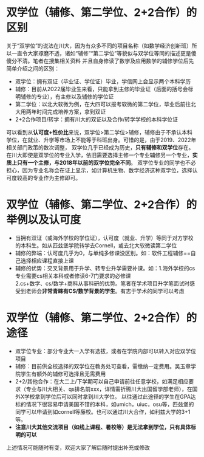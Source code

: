 # 双学位（辅修、第二学位、2+2合作）的区别
关于“双学位”的说法在川大，因为有众多不同的项目名称（如数学经济创新班）所以一直令大家琢磨不透，诸如“辅修”“第二学位”等貌似与双学位等同的描述更是傻傻分不清。笔者在搜集相关资料
并且自身修读了数学及应用数学的辅修学位后先简单介绍之间的区别：
- 双学位：拥有双证（毕业证、学位证）毕业，学信网上会显示两个本科学历
- 辅修：目前从2022届毕业生来看，只能拿到主修的毕业证（后面的括号会标明辅修的专业），有主修以及辅修的学位证
- 第二学位：以北大软微为例，在大四可以报考软微的第二学位，毕业后前往北大用两年时间完成培养方案，拿到双证
- 2+2合作项目/转学：拥有川大的双证以及合作/转学学校的本科学位证

可以看到从**认可度+性价比**来说，双学位>第二学位>辅修，辅修由于不承认本科学位，在就业、升学等市场上不能等于科班出身。可惜的是，由于2019、2022年相关部门政策的数次调整，
双学位几乎已经成为历史，**只有辅修和双学位**存在。在川大即使是双学位的专业入学，依旧需要选择主修一个专业辅修另一个专业，**实质上只有一个主修，与2018年以前的双学位完全不同**。
双学位专业的同学也不必担心，因为专业名称会在证上显示，如计算机生物、数学经济这种双学位，选择认可度较高的专业作为主修即可。

# 双学位（辅修、第二学位、2+2合作）的举例以及认可度
- 当拥有双证（或海外学校的学位证），认可度（就业、升学）等同于对方学校的本科生。如从匹兹堡学院转学去Cornell，或去北大软微读第二学位
- 辅修的弊端：认可度几乎为0，与单纯多修课没区别。如：软件工程辅修==自己选择相应课程直接上课
- 辅修的优势：交叉背景用于升学、转专业升学需要补课。如：1.海外学校的cs专业需要cs相关本科或者修读6-7门要求的必修课  
2.cs+数学、cs/数学+商科从事科研的优势。笔者在学术项目升学笔面试时感受到老师会**非常青睐有CS/数学背景的学生**。有志于学术的同学可以考虑

# 双学位（辅修、第二学位、2+2合作）的途径
- 双学位专业：部分专业大一入学有选拔，或者在学院内部可以转入对应双学位项目
- 辅修：目前供全校选择的双学位在教务处可查看，需缴纳一定费用。吴玉章学院学生有额外的辅修可选择且无需费用
- 2+2/其他合作：在大二上/下学期可以自己申请前往任意学校，如满足相应要求（专业与川大相关、qs排名前xxx，详情需折腾川大出国留学部老师），在国外X学校拿到学位后可以同时拿到川大学位。
以往通过此途径的学生在GPA达标的情况下很容易申请美国不错的本科，如umich，uiuc，osu等，匹兹堡的同学可以申请到如cornell等藤校。也可以通过川大合作，如利兹大学的3+1等。
- **注意川大其他交流项目（如线上课程、暑校等）是无法拿到学位，只有具体标明的可以**

上述情况可能随时有变，欢迎大家了解后随时提出补充或修改
